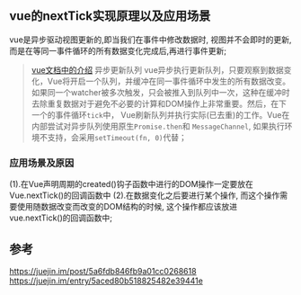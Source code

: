 ## vue的nextTick实现原理以及应用场景
vue是异步驱动视图更新的,即当我们在事件中修改数据时, 视图并不会即时的更新, 而是在等同一事件循环的所有数据变化完成后,再进行事件更新;

> [vue文档中的介绍](https://cn.vuejs.org/v2/guide/reactivity.html#%E5%BC%82%E6%AD%A5%E6%9B%B4%E6%96%B0%E9%98%9F%E5%88%97)
异步更新队列
vue异步执行更新队列，只要观察到数据变化，Vue将开启一个队列，并缓冲在同一事件循环中发生的所有数据改变。如果同一个watcher被多次触发，只会被推入到队列中一次，这种在缓冲时去除重复数据对于避免不必要的计算和DOM操作上非常重要。然后，在下一个的事件循环`tick`中， Vue刷新队列并执行实际(已去重)的工作。Vue在内部尝试对异步队列使用原生`Promise.then`和 `MessageChannel`, 如果执行环境不支持，会采用`setTimeout(fn, 0)`代替；



### 应用场景及原因
(1).在Vue声明周期的created()钩子函数中进行的DOM操作一定要放在 Vue.nextTick()的回调函数中
(2).在数据变化之后要进行某个操作, 而这个操作需要使用随数据改变而改变的DOM结构的时候, 这个操作都应该放进 vue.nextTick()的回调函数中;

## 参考
https://juejin.im/post/5a6fdb846fb9a01cc0268618
https://juejin.im/entry/5aced80b518825482e39441e
